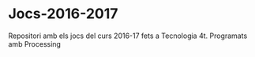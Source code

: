 # Jocs-2016-2017
Repositori amb els jocs del curs 2016-17 fets a Tecnologia 4t. Programats amb Processing
